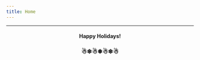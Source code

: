 ```yaml
---
title: Home
---
```

---
#### <p style="text-align: center;">Happy Holidays!</p>
### <p style="text-align: center;">☃❄☃❅☃❄☃</p>
